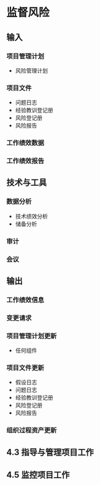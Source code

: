 # 监督风险

## 输入

### 项目管理计划

- 风险管理计划

### 项目文件

- 问题日志
- 经验教训登记册
- 风险登记册
- 风险报告

### 工作绩效数据

### 工作绩效报告

## 技术与工具

### 数据分析

- 技术绩效分析
- 储备分析

### 审计

### 会议

## 输出

### 工作绩效信息

### 变更请求

### 项目管理计划更新

- 任何组件

### 项目文件更新

- 假设日志
- 问题日志
- 经验教训登记册
- 风险登记册
- 风险报告

### 组织过程资产更新

## 4.3 指导与管理项目工作

## 4.5 监控项目工作

